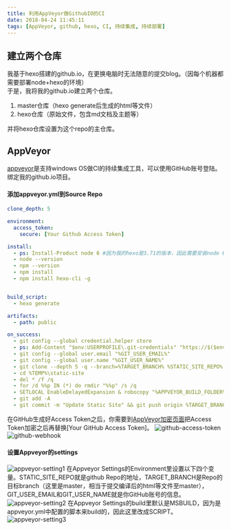 ```yaml
---
title: 利用AppVeyor做GithubIO的CI
date: 2018-04-24 11:45:11
tags: [AppVeyor, github, hexo, CI, 持续集成, 持续部署]
---
```

## 建立两个仓库
 我基于hexo搭建的github.io，在更换电脑时无法随意的提交blog。（因每个机器都需要部署node+hexo的环境）    
 于是，我将我的github.io建立两个仓库。
 1. master仓库（hexo generate后生成的html等文件）
 2. hexo仓库（原始文件，包含md文档及主题等）
 
 并将hexo仓库设置为这个repo的主仓库。

## AppVeyor
[appveyor](https://www.appveyor.com/)是支持windows OS做CI的持续集成工具，可以使用GitHub账号登陆。绑定我的github.io项目。

#### 添加appveyor.yml到Source Repo
```yml
clone_depth: 5

environment:
  access_token:
    secure: [Your Github Access Token]

install:
  - ps: Install-Product node 6 #因为我的hexo是3.71的版本，因此需要安装node 6
  - node --version
  - npm --version
  - npm install
  - npm install hexo-cli -g


build_script:
  - hexo generate

artifacts:
  - path: public

on_success:
  - git config --global credential.helper store
  - ps: Add-Content "$env:USERPROFILE\.git-credentials" "https://$($env:access_token):x-oauth-basic@github.com`n"
  - git config --global user.email "%GIT_USER_EMAIL%"
  - git config --global user.name "%GIT_USER_NAME%"
  - git clone --depth 5 -q --branch=%TARGET_BRANCH% %STATIC_SITE_REPO% %TEMP%\static-site
  - cd %TEMP%\static-site
  - del * /f /q
  - for /d %%p IN (*) do rmdir "%%p" /s /q
  - SETLOCAL EnableDelayedExpansion & robocopy "%APPVEYOR_BUILD_FOLDER%\public" "%TEMP%\static-site" /e & IF !ERRORLEVEL! EQU 1 (exit 0) ELSE (IF !ERRORLEVEL! EQU 3 (exit 0) ELSE (exit 1))
  - git add -A
  - git commit -m "Update Static Site" && git push origin %TARGET_BRANCH% && appveyor AddMessage "Static Site Updated"
```
在GitHub生成好Access Token之后，你需要到[AppVeyor加密页面](https://ci.appveyor.com/tools/encrypt)把Access Token加密之后再替换[Your GitHub Access Token]。
![github-access-token](http://obksgg9lx.bkt.clouddn.com/github-access-token.png)
![github-webhook](http://obksgg9lx.bkt.clouddn.com/github-webhook.png)

#### 设置Appveyor的settings
![appveyor-setting1](http://obksgg9lx.bkt.clouddn.com/appveyor-setting1-.jpg)
在Appveyor Settings的Environment里设置以下四个变量。STATIC_SITE_REPO就是github Repo的地址，TARGET_BRANCH是Repo的目标branch（这里是master，相当于提交编译后的html等文件至master），GIT_USER_EMAIL和GIT_USER_NAME就是你GitHub账号的信息。
![appveyor-setting2](http://obksgg9lx.bkt.clouddn.com/appveyor-setting2-.jpg)
在Appveyor Settings的build里默认是MSBUILD，因为是appveyor.yml中配置的脚本来build的，因此这里改成SCRIPT。
![appveyor-setting3](http://obksgg9lx.bkt.clouddn.com/appveyor-setting3.png)


